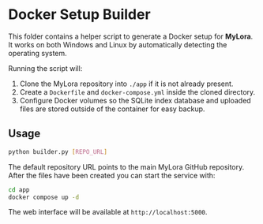# Docker Setup Builder

This folder contains a helper script to generate a Docker setup for **MyLora**.
It works on both Windows and Linux by automatically detecting the operating
system.

Running the script will:

1. Clone the MyLora repository into `./app` if it is not already present.
2. Create a `Dockerfile` and `docker-compose.yml` inside the cloned directory.
3. Configure Docker volumes so the SQLite index database and uploaded files are
   stored outside of the container for easy backup.

## Usage

```bash
python builder.py [REPO_URL]
```

The default repository URL points to the main MyLora GitHub repository. After the
files have been created you can start the service with:

```bash
cd app
docker compose up -d
```

The web interface will be available at `http://localhost:5000`.
